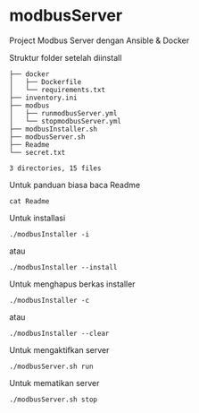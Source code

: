 # modbusServer
Project Modbus Server dengan Ansible & Docker

Struktur folder setelah diinstall
```.
├── docker
│   ├── Dockerfile
│   └── requirements.txt
├── inventory.ini
├── modbus
│   ├── runmodbusServer.yml
│   └── stopmodbusServer.yml
├── modbusInstaller.sh
├── modbusServer.sh
├── Readme
└── secret.txt

3 directories, 15 files
```

Untuk panduan biasa baca Readme
```
cat Readme
```


Untuk installasi
```
./modbusInstaller -i
```
atau
```
./modbusInstaller --install
```


Untuk menghapus berkas installer
```
./modbusInstaller -c
```
atau
```
./modbusInstaller --clear
```


Untuk mengaktifkan server
```
./modbusServer.sh run
```


Untuk mematikan server
```
./modbusServer.sh stop
```
